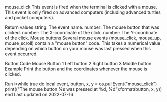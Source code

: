 mouse_click
This event is fired when the terminal is clicked with a mouse. This event is only fired on advanced computers (including advanced turtles and pocket computers).

Return values
string: The event name.
number: The mouse button that was clicked.
number: The X-coordinate of the click.
number: The Y-coordinate of the click.
Mouse buttons
Several mouse events (mouse_click, mouse_up, mouse_scroll) contain a "mouse button" code. This takes a numerical value depending on which button on your mouse was last pressed when this event occurred.

Button Code	Mouse Button
1	Left button
2	Right button
3	Middle button
Example
Print the button and the coordinates whenever the mouse is clicked.

Run ᐅwhile true do
  local event, button, x, y = os.pullEvent("mouse_click")
  print(("The mouse button %s was pressed at %d, %d"):format(button, x, y))
end
Last updated on 2022-07-16